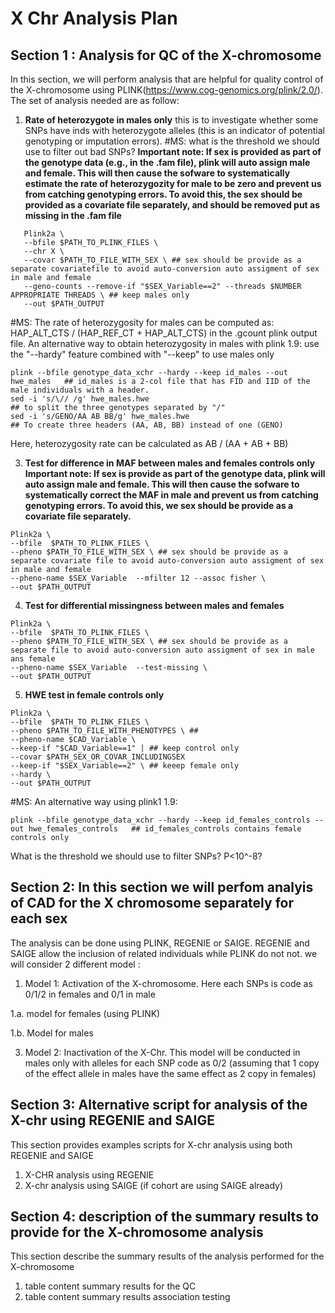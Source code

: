 # X Chr Analysis Plan

## Section 1 : Analysis for QC of the X-chromosome

In this section, we will perform analysis that are helpful for quality control of the X-chromosome using PLINK(https://www.cog-genomics.org/plink/2.0/). The set of analysis needed are as follow: 
1. **Rate of heterozygote in males only** this is to investigate whether some SNPs have inds with heterozygote alleles (this is an indicator of potential genotyping or imputation errors). #MS: what is the threshold we should use to filter out bad SNPs?
   **Important note: If sex is provided as part of the genotype data (e.g., in the .fam file), plink will auto assign male and female. This will then cause the sofware to systematically estimate the rate of heterozygozity for male to be zero and prevent us from catching genotyping errors. To avoid this, the sex should be provided as a covariate file separately, and should be removed put as missing in the .fam file** 

```
   Plink2a \
   --bfile $PATH_TO_PLINK_FILES \
   --chr X \
   --covar $PATH_TO_FILE_WITH_SEX \ ## sex should be provide as a separate covariatefile to avoid auto-conversion auto assigment of sex in male and female
   --geno-counts --remove-if "$SEX_Variable==2" --threads $NUMBER APPROPRIATE THREADS \ ## keep males only 
   --out $PATH_OUTPUT
```
#MS: 
The rate of heterozygosity for males can be computed as: HAP_ALT_CTS / (HAP_REF_CT + HAP_ALT_CTS) in the .gcount plink output file.
An alternative way to obtain heterozygosity in males with plink 1.9: use the "--hardy" feature combined with "--keep" to use males only
```
plink --bfile genotype_data_xchr --hardy --keep id_males --out hwe_males   ## id_males is a 2-col file that has FID and IID of the male individuals with a header. 
sed -i 's/\// /g' hwe_males.hwe                                            ## to split the three genotypes separated by "/"
sed -i 's/GENO/AA AB BB/g' hwe_males.hwe                                   ## To create three headers (AA, AB, BB) instead of one (GENO)
```
Here, heterozygosity rate can be calculated as AB / (AA + AB + BB)

   
3. **Test for difference in MAF between males and females controls only**
**Important note: If sex is provide as part of the genotype data, plink will auto assign male and female. This will then cause the sofware to systematically correct the MAF in male and prevent us from catching genotyping errors. To avoid this, we sex should be provide as a covariate file separately.** 

```
Plink2a \
--bfile  $PATH_TO_PLINK_FILES \
--pheno $PATH_TO_FILE_WITH_SEX \ ## sex should be provide as a separate covariate file to avoid auto-conversion auto assigment of sex in male and female
--pheno-name $SEX_Variable  --mfilter 12 --assoc fisher \
--out $PATH_OUTPUT
```

4. **Test for differential missingness between males and females**

```
Plink2a \
--bfile  $PATH_TO_PLINK_FILES \
--pheno $PATH_TO_FILE_WITH_SEX \ ## sex should be provide as a separate file to avoid auto-conversion auto assigment of sex in male ans female
--pheno-name $SEX_Variable  --test-missing \
--out $PATH_OUTPUT
```

5. **HWE test in female controls only**
   
```
Plink2a \
--bfile  $PATH_TO_PLINK_FILES \
--pheno $PATH_TO_FILE_WITH_PHENOTYPES \ ##
--pheno-name $CAD_Variable \
--keep-if "$CAD_Variable==1" | ## keep control only
--covar $PATH_SEX_OR_COVAR_INCLUDINGSEX
--keep-if "$SEX_Variable==2" \ ## keeep female only
--hardy \
--out $PATH_OUTPUT 
```
#MS: An alternative way using plink1 1.9:
```
plink --bfile genotype_data_xchr --hardy --keep id_females_controls --out hwe_females_controls   ## id_females_controls contains female controls only
```
What is the threshold we should use to filter SNPs? P<10^-8? 



## Section 2: In this section we will perfom analyis of CAD for the X chromosome separately for each sex
The analysis can be done using PLINK, REGENIE or SAIGE. REGENIE and SAIGE allow the inclusion of related individuals while PLINK do not not. we will consider 2 different model :
1. Model 1: Activation of the X-chromosome. Here each SNPs is code as  0/1/2 in females and 0/1 in male
   
1.a. model for females (using PLINK)

1.b. Model for males

3. Model 2: Inactivation of the X-Chr. This model will be conducted in males only with alleles for each SNP code as 0/2 (assuming that 1 copy of the effect allele in males have the same effect as 2 copy in females)
    

## Section 3: Alternative script for analysis of the X-chr using REGENIE and SAIGE
This section provides examples scripts for X-chr analysis using both REGENIE and SAIGE

1. X-CHR analysis using REGENIE
2. X-chr analysis using SAIGE (if cohort are using SAIGE already)


## Section 4: description of the summary results to provide for the X-chromosome analysis
This section describe the summary results of the analysis performed for the X-chromosome
1. table content summary results for the QC
2. table content summary results association testing
   

